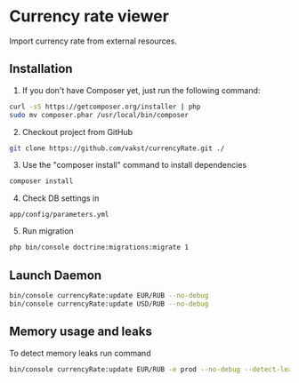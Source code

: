 Currency rate viewer
======================

Import currency rate from external resources.

Installation
---------

1) If you don't have Composer yet, just run the following command:

```bash
curl -sS https://getcomposer.org/installer | php
sudo mv composer.phar /usr/local/bin/composer 
```

2) Checkout project from GitHub

```bash
git clone https://github.com/vakst/currencyRate.git ./
```

3) Use the "composer install" command to install dependencies

```bash
composer install
```

4) Check DB settings in

```
app/config/parameters.yml
```

5) Run migration

```bash
php bin/console doctrine:migrations:migrate 1
```

Launch Daemon
---------

```bash
bin/console currencyRate:update EUR/RUB --no-debug
bin/console currencyRate:update USD/RUB --no-debug
```

Memory usage and leaks
---------
To detect memory leaks run command

```bash
bin/console currencyRate:update EUR/RUB -e prod --no-debug --detect-leaks
```
